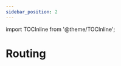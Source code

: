 ```yaml
---
sidebar_position: 2
---
```

import TOCInline from '@theme/TOCInline';


# Routing
# <TOCInline toc={toc} />
